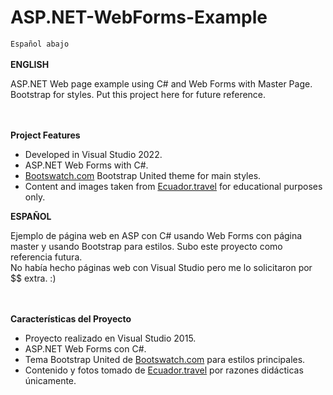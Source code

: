 # ASP.NET-WebForms-Example<br/>
<code>Español abajo</code><br/><br/>
<b>ENGLISH</b>
<p>ASP.NET Web page example using C# and Web Forms with Master Page. Bootstrap for styles. Put this project here for future reference.</p>
<br/>
<br>
<b>Project Features</b>
<br/>
<ul>
	<li>Developed in Visual Studio 2022.</li>
	<li>ASP.NET Web Forms with C#.</li>
	<li><a href="http://bootswatch.com">Bootswatch.com</a> Bootstrap United theme for main styles.</li>
	<li>Content and images taken from <a href="http://ecuador.travel/">Ecuador.travel</a> for educational purposes only.</li>
</ul>
<b>ESPAÑOL</b>
<p>Ejemplo de página web en ASP con C# usando Web Forms con página master y usando Bootstrap para estilos. Subo este proyecto como referencia futura.<br/>
No había hecho páginas web con Visual Studio pero me lo solicitaron por $$ extra. :)</p>
<br/>
<br>
<b>Características del Proyecto</b>
<br/>
<ul>
	<li>Proyecto realizado en Visual Studio 2015.</li>
	<li>ASP.NET Web Forms con C#.</li>
	<li>Tema Bootstrap United de <a href="http://bootswatch.com">Bootswatch.com</a> para estilos principales.</li>
	<li>Contenido y fotos tomado de <a href="http://ecuador.travel/">Ecuador.travel</a> por razones didácticas únicamente.</li>
</ul>	

